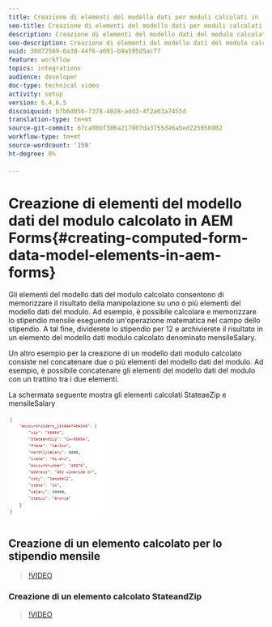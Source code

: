 ```yaml
---
title: Creazione di elementi del modello dati per moduli calcolati in  AEM Forms
seo-title: Creazione di elementi del modello dati per moduli calcolati in  AEM Forms
description: Creazione di elementi del modello dati del modulo calcolato
seo-description: Creazione di elementi del modello dati del modulo calcolato
uuid: 30d72569-6a38-44f6-a091-b9a595d5ac77
feature: workflow
topics: integrations
audience: developer
doc-type: technical video
activity: setup
version: 6.4,6.5
discoiquuid: b7b6d05b-7378-4028-add3-4f2a03a7455d
translation-type: tm+mt
source-git-commit: 67ca08bf386a217807da3755d46abed225050d02
workflow-type: tm+mt
source-wordcount: '159'
ht-degree: 0%

---
```



# Creazione di elementi del modello dati del modulo calcolato in  AEM Forms{#creating-computed-form-data-model-elements-in-aem-forms}

Gli elementi del modello dati del modulo calcolato consentono di memorizzare il risultato della manipolazione su uno o più elementi del modello dati del modulo. Ad esempio, è possibile calcolare e memorizzare lo stipendio mensile eseguendo un&#39;operazione matematica nel campo dello stipendio. A tal fine, dividerete lo stipendio per 12 e archivierete il risultato in un elemento del modello dati modulo calcolato denominato mensileSalary.

Un altro esempio per la creazione di un modello dati modulo calcolato consiste nel concatenare due o più elementi del modello dati del modulo. Ad esempio, è possibile concatenare gli elementi del modello dati del modulo con un trattino tra i due elementi.

La schermata seguente mostra gli elementi calcolati StateaeZip e mensileSalary

![computedfdmelement](assets/computedfdmelement.gif)

## Creazione di un elemento calcolato per lo stipendio mensile

>[!VIDEO](https://video.tv.adobe.com/v/23855?quality=9&learn=on)

### Creazione di un elemento calcolato StateandZip

>[!VIDEO](https://video.tv.adobe.com/v/23856/?quality=9&learn=on)


